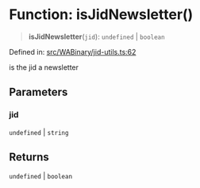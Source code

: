 # Function: isJidNewsletter()

> **isJidNewsletter**(`jid`): `undefined` \| `boolean`

Defined in: [src/WABinary/jid-utils.ts:62](https://github.com/Fokusdotid/Baileys/blob/deec6cc75a88a82eaeedf16b76aa9218b2c772e3/src/WABinary/jid-utils.ts#L62)

is the jid a newsletter

## Parameters

### jid

`undefined` | `string`

## Returns

`undefined` \| `boolean`
